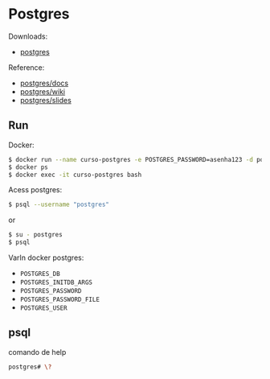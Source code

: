 # Postgres

Downloads:

 - [postgres](https://www.postgresql.org)

Reference:

 - [postgres/docs](https://www.postgresql.org/docs) 
 - [postgres/wiki](https://wiki.postgresql.org/wiki/)
 - [postgres/slides](https://wiki.postgresql.org/wiki/PostgreSQL_Related_Slides_and_Presentations)

## Run

Docker:

```bash
$ docker run --name curso-postgres -e POSTGRES_PASSWORD=asenha123 -d postgres
$ docker ps
$ docker exec -it curso-postgres bash
```

Acess postgres:

```bash
$ psql --username "postgres" 
```

or

```bash
$ su - postgres
$ psql
```

VarIn docker postgres:

 - `POSTGRES_DB`
 - `POSTGRES_INITDB_ARGS`
 - `POSTGRES_PASSWORD`
 - `POSTGRES_PASSWORD_FILE`
 - `POSTGRES_USER`

## psql

comando de help

```bash
postgres# \?
```

